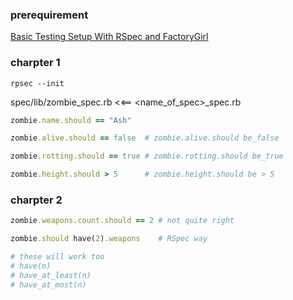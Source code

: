 ### prerequirement

[Basic Testing Setup With RSpec and FactoryGirl](http://blog.jasonkim.ca/blog/2014/02/04/basic-testing-setup-with-rspec-and-factorygirl/)

### charpter 1

```shell
rpsec --init
```

spec/lib/zombie_spec.rb <<== <name_of_spec>_spec.rb

```ruby
zombie.name.should == "Ash"

zombie.alive.should == false  # zombie.alive.should be_false

zombie.rotting.should == true # zombie.rotting.should be_true

zombie.height.should > 5      # zombie.height.should be > 5
```

### charpter 2

```ruby
zombie.weapons.count.should == 2 # not quite right

zombie.should have(2).weapons    # RSpec way

# these will work too
# have(n)
# have_at_least(n)
# have_at_most(n)
```

